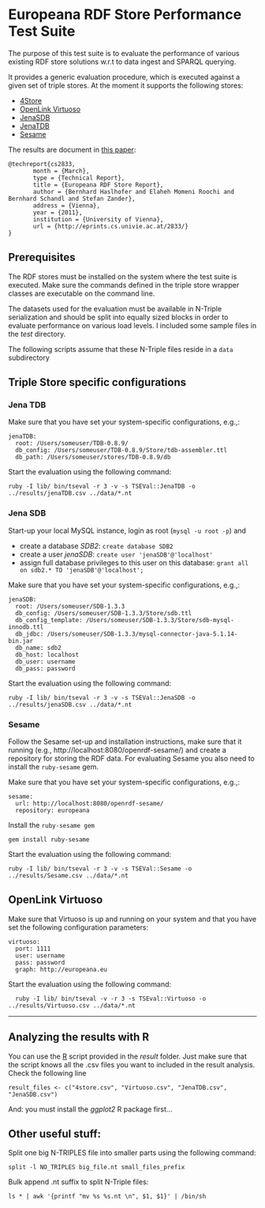 # Europeana RDF Store Performance Test Suite

The purpose of this test suite is to evaluate the performance of various existing RDF store solutions w.r.t to data ingest and SPARQL querying.

It provides a generic evaluation procedure, which is executed against a given set of triple stores. At the moment it supports the following stores:

* [4Store](http://4store.org/ "4Store")
* [OpenLink Virtuoso](http://virtuoso.openlinksw.com/dataspace/dav/wiki/Main/ "OpenLink Virtuoso")
* [JenaSDB](http://openjena.org/wiki/SDB/ "Jena SDB")
* [JenaTDB](http://openjena.org/wiki/TDB/ "Jena TDB")
* [Sesame](http://www.openrdf.org/ "Openrdf Sesame")

The results are document in [this paper](http://eprints.cs.univie.ac.at/2833/):

    @techreport{cs2833,
           month = {March},
           type = {Technical Report},
           title = {Europeana RDF Store Report},
           author = {Bernhard Haslhofer and Elaheh Momeni Roochi and Bernhard Schandl and Stefan Zander},
           address = {Vienna},
           year = {2011},
           institution = {University of Vienna},
           url = {http://eprints.cs.univie.ac.at/2833/}
    }

## Prerequisites

The RDF stores must be installed on the system where the test suite is executed. Make sure the commands defined in the triple store wrapper classes are executable on the command line.

The datasets used for the evaluation must be available in N-Triple serialization and should be split into equally sized blocks in order to evaluate performance on various load levels. I included some sample files in the _test_ directory.

The following scripts assume that these N-Triple files reside in a `data` subdirectory

## Triple Store specific configurations

### Jena TDB

Make sure that you have set your system-specific configurations, e.g.,:

    jenaTDB:
      root: /Users/someuser/TDB-0.8.9/
      db_config: /Users/someuser/TDB-0.8.9/Store/tdb-assembler.ttl
      db_path: /Users/someuser/stores/TDB-0.8.9/db

Start the evaluation using the following command:

    ruby -I lib/ bin/tseval -r 3 -v -s TSEVal::JenaTDB -o ../results/jenaTDB.csv ../data/*.nt

### Jena SDB

Start-up your local MySQL instance, login as root (`mysql -u root -p`) and 

* create a database _SDB2_: `create database SDB2`
* create a user _jenaSDB_: `create user 'jenaSDB'@'localhost'`
* assign full database privileges to this user on this database: `grant all on sdb2.* TO 'jenaSDB'@'localhost';`

Make sure that you have set your system-specific configurations, e.g.,:

    jenaSDB:
      root: /Users/someuser/SDB-1.3.3
      db_config: /Users/someuser/SDB-1.3.3/Store/sdb.ttl
      db_config_template: /Users/someuser/SDB-1.3.3/Store/sdb-mysql-innodb.ttl
      db_jdbc: /Users/someuser/SDB-1.3.3/mysql-connector-java-5.1.14-bin.jar
      db_name: sdb2
      db_host: localhost
      db_user: username
      db_pass: password

Start the evaluation using the following command:

    ruby -I lib/ bin/tseval -r 3 -v -s TSEVal::JenaSDB -o ../results/jenaSDB.csv ../data/*.nt
    
### Sesame 

Follow the Sesame set-up and installation instructions, make sure that it running (e.g., http://localhost:8080/openrdf-sesame/) and create a repository for storing the RDF data. For evaluating Sesame you also need to install the `ruby-sesame` gem.

Make sure that you have set your system-specific configurations, e.g.,:

    sesame:
      url: http://localhost:8080/openrdf-sesame/
      repository: europeana


Install the `ruby-sesame gem`

    gem install ruby-sesame


Start the evaluation using the following command:

    ruby -I lib/ bin/tseval -r 3 -v -s TSEVal::Sesame -o ../results/Sesame.csv ../data/*.nt


## OpenLink Virtuoso

Make sure that Virtuoso is up and running on your system and that you have set the following configuration parameters:

    virtuoso:
      port: 1111
      user: username
      pass: password
      graph: http://europeana.eu


Start the evaluation using the following command:
      
      ruby -I lib/ bin/tseval -v -r 3 -s TSEval::Virtuoso -o ../results/Virtuoso.csv ../data/*.nt

---

## Analyzing the results with R

You can use the [R](http://www.r-project.org/) script provided in the _result_ folder. Just make sure that the script knows all the .csv files you want to included in the result analysis. Check the following line

    result_files <- c("4store.csv", "Virtuoso.csv", "JenaTDB.csv", "JenaSDB.csv")
    
And: you must install the _ggplot2_ R package first...


## Other useful stuff:

Split one big N-TRIPLES file into smaller parts using the following command:

    split -l NO_TRIPLES big_file.nt small_files_prefix

Bulk append .nt suffix to split N-Triple files:

    ls * | awk '{printf "mv %s %s.nt \n", $1, $1}' | /bin/sh